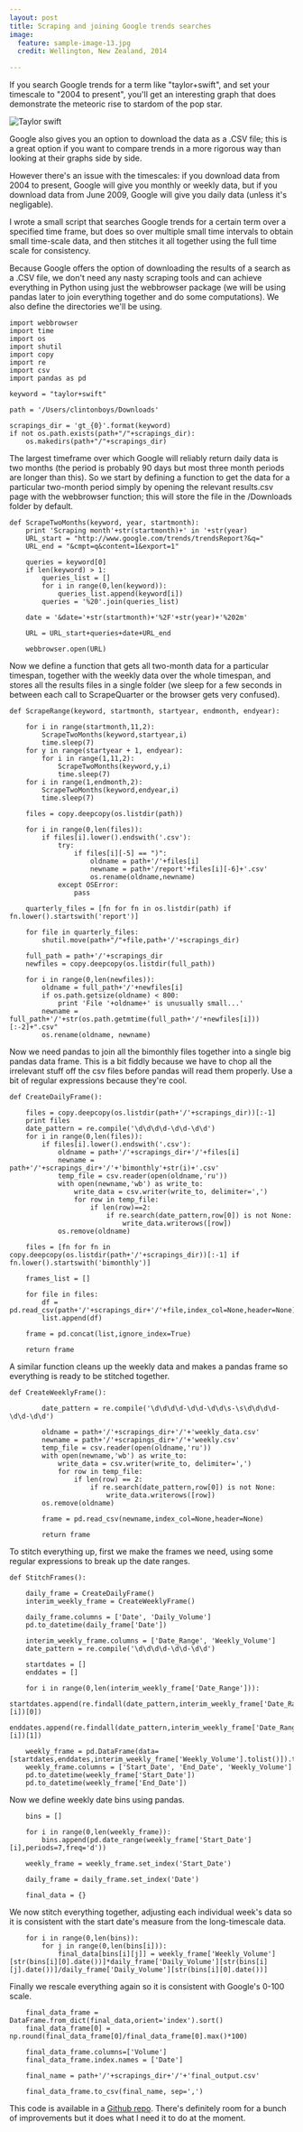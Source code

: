 ```yaml
---
layout: post
title: Scraping and joining Google trends searches
image:
  feature: sample-image-13.jpg
  credit: Wellington, New Zealand, 2014

---
```


If you search Google trends for a term like "taylor+swift", and set your timescale to "2004 to present", you'll get an interesting graph that does demonstrate the meteoric rise to stardom of the pop star. 

![Taylor swift](https://github.com/clintonboys/clintonboys.github.io/blob/master/_posts/taylorswift.png?raw=true)


Google also gives you an option to download the data as a .CSV file; this is a great option if you want to compare trends in a more rigorous way than looking at their graphs side by side.

However there's an issue with the timescales: if you download data from 2004 to present, Google will give you monthly or weekly data, but if you download data from June 2009, Google will give you daily data (unless it's negligable). 

I wrote a small script that searches Google trends for a certain term over a specified time frame, but does so over multiple small time intervals to obtain small time-scale data, and then stitches it all together using the full time scale for consistency. 

Because Google offers the option of downloading the results of a search as a .CSV file, we don't need any nasty scraping tools and can achieve everything in Python using just the webbrowser package (we will be using pandas later to join everything together and do some computations). We also define the directories we'll be using.

    import webbrowser
    import time
    import os
    import shutil
    import copy
    import re
    import csv
    import pandas as pd

    keyword = "taylor+swift"

    path = '/Users/clintonboys/Downloads'

    scrapings_dir = 'gt_{0}'.format(keyword)
    if not os.path.exists(path+"/"+scrapings_dir):
        os.makedirs(path+"/"+scrapings_dir)

The largest timeframe over which Google will reliably return daily data is two months (the period is probably 90 days but most three month periods are longer than this). So we start by defining a function to get the data for a particular two-month period simply by opening the relevant results.csv page with the webbrowser function; this will store the file in the /Downloads folder by default. 

    def ScrapeTwoMonths(keyword, year, startmonth):
        print 'Scraping month'+str(startmonth)+' in '+str(year)
        URL_start = "http://www.google.com/trends/trendsReport?&q="
        URL_end = "&cmpt=q&content=1&export=1"
      
        queries = keyword[0]
        if len(keyword) > 1:
            queries_list = []
            for i in range(0,len(keyword)):
                queries_list.append(keyword[i])
            queries = '%20'.join(queries_list)
            
        date = '&date='+str(startmonth)+'%2F'+str(year)+'%202m'
        
        URL = URL_start+queries+date+URL_end

        webbrowser.open(URL)    

Now we define a function that gets all two-month data for a particular timespan, together with the weekly data over the whole timespan, and stores all the results files in a single folder (we sleep for a few seconds in between each call to ScrapeQuarter or the browser gets very confused).

    def ScrapeRange(keyword, startmonth, startyear, endmonth, endyear):
                
        for i in range(startmonth,11,2):
            ScrapeTwoMonths(keyword,startyear,i)
            time.sleep(7)
        for y in range(startyear + 1, endyear):
            for i in range(1,11,2):
                ScrapeTwoMonths(keyword,y,i)
                time.sleep(7)
        for i in range(1,endmonth,2):
            ScrapeTwoMonths(keyword,endyear,i)
            time.sleep(7)
        
        files = copy.deepcopy(os.listdir(path))    
        
        for i in range(0,len(files)):
            if files[i].lower().endswith('.csv'):
                try:
                    if files[i][-5] == ")":
                        oldname = path+'/'+files[i]
                        newname = path+'/report'+files[i][-6]+'.csv'
                        os.rename(oldname,newname)
                except OSError:
                    pass

        quarterly_files = [fn for fn in os.listdir(path) if fn.lower().startswith('report')]
                                        
        for file in quarterly_files:
            shutil.move(path+"/"+file,path+'/'+scrapings_dir)

        full_path = path+'/'+scrapings_dir    
        newfiles = copy.deepcopy(os.listdir(full_path))

        for i in range(0,len(newfiles)):
            oldname = full_path+'/'+newfiles[i]
            if os.path.getsize(oldname) < 800:
                print 'File '+oldname+' is unusually small...'
            newname = full_path+'/'+str(os.path.getmtime(full_path+'/'+newfiles[i]))[:-2]+".csv"
            os.rename(oldname, newname)       

Now we need pandas to join all the bimonthly files together into a single big pandas data frame. This is a bit fiddly because we have to chop all the irrelevant stuff off the csv files before pandas will read them properly. Use a bit of regular expressions because they're cool.

    def CreateDailyFrame():

        files = copy.deepcopy(os.listdir(path+'/'+scrapings_dir))[:-1]
        print files
        date_pattern = re.compile('\d\d\d\d-\d\d-\d\d')
        for i in range(0,len(files)):
            if files[i].lower().endswith('.csv'):
                oldname = path+'/'+scrapings_dir+'/'+files[i]
                newname = path+'/'+scrapings_dir+'/'+'bimonthly'+str(i)+'.csv'
                temp_file = csv.reader(open(oldname,'ru'))
                with open(newname,'wb') as write_to:
                    write_data = csv.writer(write_to, delimiter=',')
                    for row in temp_file:
                        if len(row)==2:
                            if re.search(date_pattern,row[0]) is not None:
                                write_data.writerows([row])
                os.remove(oldname)

        files = [fn for fn in copy.deepcopy(os.listdir(path+'/'+scrapings_dir))[:-1] if fn.lower().startswith('bimonthly')]

        frames_list = []

        for file in files:
            df = pd.read_csv(path+'/'+scrapings_dir+'/'+file,index_col=None,header=None)
            list.append(df)

        frame = pd.concat(list,ignore_index=True)

        return frame

A similar function cleans up the weekly data and makes a pandas frame so everything is ready to be stitched together. 

    def CreateWeeklyFrame():

            date_pattern = re.compile('\d\d\d\d-\d\d-\d\d\s-\s\d\d\d\d-\d\d-\d\d')

            oldname = path+'/'+scrapings_dir+'/'+'weekly_data.csv'
            newname = path+'/'+scrapings_dir+'/'+'weekly.csv'
            temp_file = csv.reader(open(oldname,'ru'))
            with open(newname,'wb') as write_to:
                write_data = csv.writer(write_to, delimiter=',')
                for row in temp_file:
                    if len(row) == 2:
                        if re.search(date_pattern,row[0]) is not None:
                            write_data.writerows([row])
            os.remove(oldname)

            frame = pd.read_csv(newname,index_col=None,header=None)

            return frame

To stitch everything up, first we make the frames we need, using some regular expressions to break up the date ranges. 

    def StitchFrames():

        daily_frame = CreateDailyFrame()
        interim_weekly_frame = CreateWeeklyFrame()

        daily_frame.columns = ['Date', 'Daily_Volume']
        pd.to_datetime(daily_frame['Date'])
        
        interim_weekly_frame.columns = ['Date_Range', 'Weekly_Volume']
        date_pattern = re.compile('\d\d\d\d-\d\d-\d\d')

        startdates = []
        enddates = []

        for i in range(0,len(interim_weekly_frame['Date_Range'])):
            startdates.append(re.findall(date_pattern,interim_weekly_frame['Date_Range'][i])[0])
            enddates.append(re.findall(date_pattern,interim_weekly_frame['Date_Range'][i])[1])

        weekly_frame = pd.DataFrame(data=[startdates,enddates,interim_weekly_frame['Weekly_Volume'].tolist()]).transpose()
        weekly_frame.columns = ['Start_Date', 'End_Date', 'Weekly_Volume']
        pd.to_datetime(weekly_frame['Start_Date'])
        pd.to_datetime(weekly_frame['End_Date'])

Now we define weekly date bins using pandas.

        bins = []

        for i in range(0,len(weekly_frame)):
            bins.append(pd.date_range(weekly_frame['Start_Date'][i],periods=7,freq='d'))

        weekly_frame = weekly_frame.set_index('Start_Date')

        daily_frame = daily_frame.set_index('Date')

        final_data = {}

We now stitch everything together, adjusting each individual week's data so it is consistent with the start date's measure from the long-timescale data. 

        for i in range(0,len(bins)):
            for j in range(0,len(bins[i])):
                final_data[bins[i][j]] = weekly_frame['Weekly_Volume'][str(bins[i][0].date())]*daily_frame['Daily_Volume'][str(bins[i][j].date())]/daily_frame['Daily_Volume'][str(bins[i][0].date())]

Finally we rescale everything again so it is consistent with Google's 0-100 scale. 

        final_data_frame = DataFrame.from_dict(final_data,orient='index').sort()
        final_data_frame[0] = np.round(final_data_frame[0]/final_data_frame[0].max()*100)

        final_data_frame.columns=['Volume']
        final_data_frame.index.names = ['Date']

        final_name = path+'/'+scrapings_dir+'/'+'final_output.csv'

        final_data_frame.to_csv(final_name, sep=',')

This code is available in a [Github repo](https://github.com/clintonboys/trendy-scraper). There's definitely room for a bunch of improvements but it does what I need it to do at the moment. 




